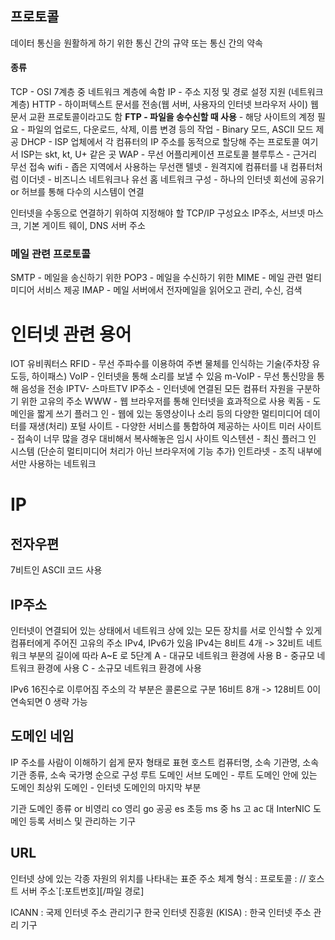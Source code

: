 ## 프로토콜
데이터 통신을 원활하게 하기 위한 통신 간의 규약 또는 통신 간의 약속
#### 종류
TCP - OSI 7계층 중 네트워크 계층에 속함
IP - 주소 지정 및 경로 설정 지원 (네트워크 계층)
HTTP - 하이퍼텍스트 문서를 전송(웹 서버, 사용자의 인터넷 브라우저 사이)
웹 문서 교환 프로토콜이라고도 함
**FTP - 파일을 송수신할 때 사용**
	- 해당 사이트의 계정 필요
	- 파일의 업로드, 다운로드, 삭제, 이름 변경 등의 작업
	- Binary 모드, ASCII 모드 제공
DHCP - ISP 업체에서 각 컴퓨터의 IP 주소를 동적으로 할당해 주는 프로토콜
여기서 ISP는 skt, kt, U+ 같은 곳
WAP - 무선 어플리케이션 프로토콜
블루투스 - 근거리 무선 접속
wifi - 좁은 지역에서 사용하는 무선랜
텔넷 - 원격지에 컴퓨터를 내 컴퓨터처럼
이더넷 - 비즈니스 네트워크나 유선 홈 네트워크 구성
		- 하나의 인터넷 회선에 공유기 or 허브를 통해 다수의 시스템이 연결

인터넷을 수동으로 연결하기 위하여 지정해야 할 TCP/IP 구성요소
IP주소, 서브넷 마스크, 기본 게이트 웨이, DNS 서버 주소

### 메일 관련 프로토콜
SMTP - 메일을 송신하기 위한
POP3 - 메일을 수신하기 위한
MIME - 메일 관련 멀티미디어 서비스 제공
IMAP - 메일 서버에서 전자메일을 읽어오고 관리, 수신, 검색

# 인터넷 관련 용어
IOT
유비쿼터스
RFID - 무선 주파수를 이용하여 주변 물체를 인식하는 기술(주차장 유도등, 하이패스)
VoIP - 인터넷을 통해 소리를 보낼 수 있음
m-VoIP - 무선 통신망을 통해 음성을 전송
IPTV- 스마트TV
IP주소 - 인터넷에 연결된 모든 컴퓨터 자원을 구분하기 위한 고유의 주소
WWW - 웹 브라우저를 통해 인터넷을 효과적으로 사용
퀵돔 - 도메인을 짧게 쓰기
플러그 인 - 웹에 있는 동영상이나 소리 등의 다양한 멀티미디어 데이터를 재생(처리)
포털 사이트 - 다양한 서비스를 통합하여 제공하는 사이트
미러 사이트 - 접속이 너무 많을 경우 대비해서 복사해놓은 임시 사이트
익스텐션 - 최신 플러그 인 시스템 (단순히 멀티미디어 처리가 아닌 브라우저에 기능 추가)
인트라넷 - 조직 내부에서만 사용하는 네트워크

# IP
## 전자우편
7비트인 ASCII 코드 사용

## IP주소
인터넷이 연결되어 있는 상태에서 네트워크 상에 있는 모든 장치를 서로 인식할 수 있게 컴퓨터에게 주어진 고유의 주소
IPv4, IPv6가 있음
IPv4는 8비트 4개 -> 32비트
네트워크 부분의 길이에 따라 A~E 로 5단계
A - 대규모 네트워크 환경에 사용
B - 중규모 네트워크 환경에 사용
C - 소규모 네트워크 환경에 사용

IPv6
16진수로 이루어짐
주소의 각 부분은 콜론으로 구분
16비트 8개 -> 128비트
0이 연속되면 0 생략 가능
## 도메인 네임
IP 주소를 사람이 이해하기 쉽게 문자 형태로 표현
호스트 컴퓨터명, 소속 기관명, 소속 기관 종류, 소속 국가명 순으로 구성
루트 도메인
서브 도메인 - 루트 도메인 안에 있는 도메인
최상위 도메인 - 인터넷 도메인의 마지막 부분

기관 도메인 종류
or 비영리
co 영리
go 공공
es 초등
ms 중
hs 고
ac 대
InterNIC 도메인 등록 서비스 및 관리하는 기구
## URL
인터넷 상에 있는 각종 자원의 위치를 나타내는 표준 주소 체계
형식 : 프로토콜 : // 호스트 서버 주소`[:포트번호][/파일 경로]

ICANN : 국제 인터넷 주소 관리기구
한국 인터넷 진흥원 (KISA) : 한국 인터넷 주소 관리 기구